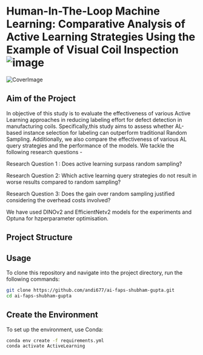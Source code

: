 # Human-In-The-Loop Machine Learning: Comparative Analysis of Active Learning Strategies Using the Example of Visual Coil Inspection![image](https://github.com/user-attachments/assets/fcde7f5e-cc2f-49b8-8b3c-8040a429d423)
![CoverImage](https://github.com/user-attachments/assets/155ce355-9e7f-4b64-9724-3b994be21dd6)
## Aim of the Project
In objective of this study is to evaluate the effectiveness of various Active Learning approaches in reducing labeling effort for defect detection in manufacturing coils. Specifically,this study aims to assess whether AL-based instance selection for labeling can outperform traditional Random Sampling. Additionally, we also compare the effectiveness of various AL query strategies and the performance of the models. We tackle the following research questions -

Research Question 1 : Does active learning surpass random sampling?

Research Question 2: Which active learning query strategies do not result in worse results compared to random sampling?

Research Question 3: Does the gain over random sampling justified considering the overhead costs involved?

We have used DINOv2 and EfficientNetv2 models for the experiments and Optuna for hzperparameter optimisation.

## Project Structure

## Usage

To clone this repository and navigate into the project directory, run the following commands:

```bash
git clone https://github.com/andi677/ai-faps-shubham-gupta.git
cd ai-faps-shubham-gupta
```

## Create the Environment

To set up the environment, use Conda:

```bash
conda env create -f requirements.yml
conda activate ActiveLearning
```
